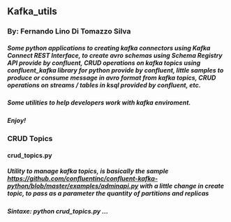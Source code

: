 ## Kafka_utils
### By: Fernando Lino Di Tomazzo Silva

##### Some python applications to creating kafka connectors using Kafka Connect REST Interface, to create avro schemas using Schema Registry API provide by confluent, CRUD operations on kafka topics using confluent_kafka library for python provide by confluent, little samples to produce or consume message in avro format from kafka topics, CRUD operations on streams / tables in ksql provided by confluent, etc.

##### Some utilities to help developers work with kafka enviroment.

##### Enjoy!

### CRUD Topics
#### crud_topics.py

##### Utility to manage kafka topics, is basically the sample https://github.com/confluentinc/confluent-kafka-python/blob/master/examples/adminapi.py with a little change in create topic, to pass as a parameter the quantity of partitions and replicas

##### Sintaxe: python crud_topics.py <brokers> <operation> <arg1> <arg2> ...
